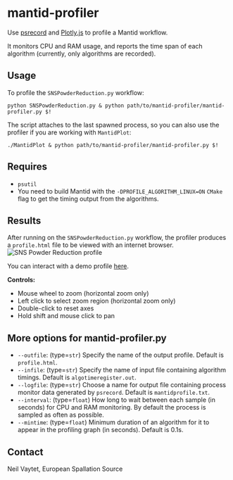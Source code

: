 # mantid-profiler

Use [psrecord](https://github.com/astrofrog/psrecord) and [Plotly.js](https://plot.ly/javascript/) to profile a Mantid workflow.

It monitors CPU and RAM usage, and reports the time span of each algorithm (currently, only algorithms are recorded).

## Usage

To profile the `SNSPowderReduction.py` workflow:
```
python SNSPowderReduction.py & python path/to/mantid-profiler/mantid-profiler.py $!
```
The script attaches to the last spawned process, so you can also use the profiler if you are working with `MantidPlot`:
```
./MantidPlot & python path/to/mantid-profiler/mantid-profiler.py $!
```

## Requires

- `psutil`
- You need to build Mantid with the `-DPROFILE_ALGORITHM_LINUX=ON` `CMake` flag to get the timing output from the algorithms.

## Results

After running on the `SNSPowderReduction.py` workflow, the profiler produces a `profile.html` file to be viewed with an internet browser.
![SNS Powder Reduction profile](http://www.nbi.dk/~nvaytet/SNSPowderReduction_12.png)

You can interact with a demo profile [here](http://www.nbi.dk/~nvaytet/SNSPowderReduction_12.html).

**Controls:**

- Mouse wheel to zoom (horizontal zoom only)
- Left click to select zoom region (horizontal zoom only)
- Double-click to reset axes
- Hold shift and mouse click to pan

## More options for mantid-profiler.py

- `--outfile`: (type=`str`) Specify the name of the output profile. Default is `profile.html`.
- `--infile`: (type=`str`) Specify the name of input file containing algorithm timings. Default is `algotimeregister.out`.
- `--logfile`: (type=`str`) Choose a name for output file containing process monitor data generated by `psrecord`. Default is `mantidprofile.txt`.
- `--interval`: (type=`float`) How long to wait between each sample (in seconds) for CPU and RAM monitoring. By default the process is sampled as often as possible.
- `--mintime`: (type=`float`) Minimum duration of an algorithm for it to appear in the profiling graph (in seconds). Default is 0.1s.

## Contact

Neil Vaytet, European Spallation Source
